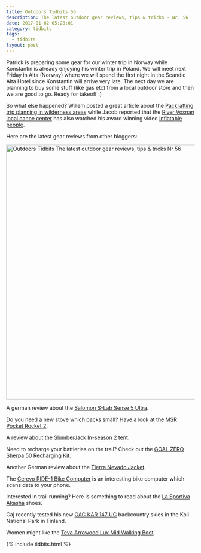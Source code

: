 ```yaml
---
title: Outdoors Tidbits 56
description: The latest outdoor gear reviews, tips & tricks - Nr. 56
date: 2017-01-02 05:28:01
category: tidbits
tags:
  - tidbits
layout: post
---
```


Patrick is preparing some gear for our winter trip in Norway while Konstantin is already enjoying his winter trip in Poland.
We will meet next Friday in Alta (Norway) where we will spend the first night in the Scandic Alta Hotel since Konstantin will arrive very late.
The next day we are planning to buy some stuff (like gas etc) from a local outdoor store and then we are good to go. Ready for takeoff :)

So what else happened? Willem posted a great article about the [Packrafting trip planning in wilderness areas](https://willemvandoorne.wordpress.com/2016/12/28/article-packrafting-planning-in-wilderness-areas/) while Jacob reported that the [River Voxnan local canoe center](https://www.facebook.com/permalink.php?story_fbid=1224397364279952&id=308188359234195) has also watched his award winning video [Inflatable people](https://vimeo.com/181259608).

Here are the latest gear reviews from other bloggers:

<a data-flickr-embed="true"  href="https://www.flickr.com/photos/90204224@N07/16533526225/in/album-72157650525740543/" title="Outdoors Tidbits The latest outdoor gear reviews, tips & tricks Nr 56"><img src="https://c2.staticflickr.com/8/7305/16533526225_dcc67ed95f_b.jpg" width="1024" height="680" alt="Outdoors Tidbits The latest outdoor gear reviews, tips & tricks Nr 56"></a><script async src="//embedr.flickr.com/assets/client-code.js" charset="utf-8"></script>

<!--more-->

A german review about the [Salomon S-Lab Sense 5 Ultra](http://www.aufundab.eu/test/testbericht-salomon-s-lab-sense-5-ultra).

Do you need a new stove which packs small? Have a look at the [MSR Pocket Rocket 2](http://adventuresinstoving.blogspot.com/2016/12/review-new-msr-pocket-rocket-2.html).

A review about the [SlumberJack In-season 2 tent](https://treelinebackpacker.com/2016/12/29/slumberjack-in-season-2-tent-review/).

Need to recharge your battieries on the trail? Check out the [GOAL ZERO Sherpa 50 Recharging Kit](http://www.outdooraesthetics.org/outdoor-lab/goalzero-sherpa-50-solar-kit/).

Another German review about the [Tierra Nevado Jacket](http://schweden-tipp.de/tierra-nevado-jacke-test/).

The [Cerevo RIDE-1 Bike Computer](http://www.thegearcaster.com/2016/12/cerevo-ride-1-bike-computer.html) is an interesting bike computer which scans data to your phone.

Interested in trail running? Here is something to read about the [La Sportiva Akasha](https://trailtopeak.com/2016/12/23/gear-review-la-sportiva-akasha/) shoes.

Caj recently tested his new [OAC KAR 147 UC](http://caide.kuvat.fi/blog/57/Testing%2Bnew%2Bski's%2Bat%2BKoli%2BNational%2BPark/) backcountry skies in the Koli National Park in Finland.

Women might like the [Teva Arrowood Lux Mid Walking Boot](http://www.campingwithstyle.co.uk/teva-arrowood-lux-mid-walking-boot-review/).

{% include tidbits.html %}
